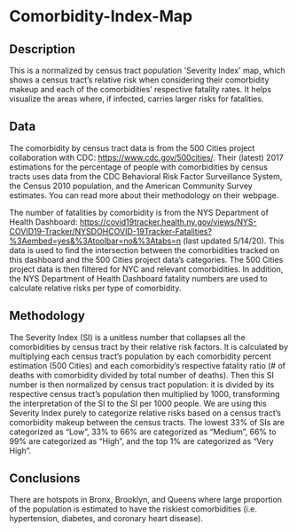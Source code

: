 # Comorbidity-Index-Map

## Description
This is a normalized by census tract population 'Severity Index' map, which shows a census tract’s relative risk when considering their comorbidity makeup and each of the comorbidities’ respective fatality rates. It helps visualize the areas where, if infected, carries larger risks for fatalities.

## Data
The comorbidity by census tract data is from the 500 Cities project collaboration with CDC: https://www.cdc.gov/500cities/. Their (latest) 2017 estimations for the percentage of people with comorbidities by census tracts uses data from the CDC Behavioral Risk Factor Surveillance System, the Census 2010 population, and the American Community Survey estimates. You can read more about their methodology on their webpage.

The number of fatalities by comorbidity is from the NYS Department of Health Dashboard: https://covid19tracker.health.ny.gov/views/NYS-COVID19-Tracker/NYSDOHCOVID-19Tracker-Fatalities?%3Aembed=yes&%3Atoolbar=no&%3Atabs=n (last updated 5/14/20). This data is used to find the intersection between the comorbidities tracked on this dashboard and the 500 Cities project data’s categories. The 500 Cities project data is then filtered for NYC and relevant comorbidities. In addition, the NYS Department of Health Dashboard fatality numbers are used to calculate relative risks per type of comorbidity.

## Methodology
The Severity Index (SI) is a unitless number that collapses all the comorbidities by census tract by their relative risk factors. It is calculated by multiplying each census tract’s population by each comorbidity percent estimation (500 Cities) and each comorbidity’s respective fatality ratio (# of deaths with comorbidity divided by total number of deaths). Then this SI number is then normalized by census tract population: it is divided by its respective census tract’s population then multiplied by 1000, transforming the interpretation of the SI to the SI per 1000 people. We are using this Severity Index purely to categorize relative risks based on a census tract’s comorbidity makeup between the census tracts. The lowest 33% of SIs are categorized as “Low”, 33% to 66% are categorized as “Medium”, 66% to 99% are categorized as “High”, and the top 1% are categorized as “Very High”.

## Conclusions
There are hotspots in Bronx, Brooklyn, and Queens where large proportion of the population is estimated to have the riskiest comorbidities (i.e. hypertension, diabetes, and coronary heart disease).
